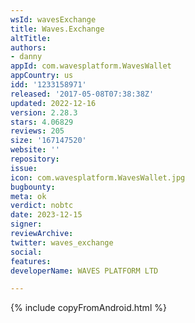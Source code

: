 ```yaml
---
wsId: wavesExchange
title: Waves.Exchange
altTitle: 
authors:
- danny 
appId: com.wavesplatform.WavesWallet
appCountry: us
idd: '1233158971'
released: '2017-05-08T07:38:38Z'
updated: 2022-12-16
version: 2.28.3
stars: 4.06829
reviews: 205
size: '167147520'
website: ''
repository: 
issue: 
icon: com.wavesplatform.WavesWallet.jpg
bugbounty: 
meta: ok
verdict: nobtc
date: 2023-12-15
signer: 
reviewArchive: 
twitter: waves_exchange
social: 
features: 
developerName: WAVES PLATFORM LTD

---
```


{% include copyFromAndroid.html %}